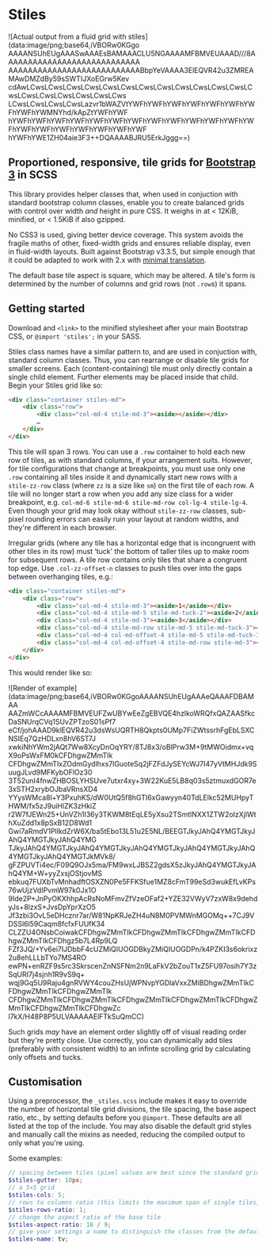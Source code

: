 # Stiles

![Actual output from a fluid grid with stiles](data:image/png;base64,iVBORw0KGgo
AAAANSUhEUgAAASwAAAEsBAMAAACLU5NGAAAAMFBMVEUAAAD///8AAAAAAAAAAAAAAAAAAAAAAAAAAAA
AAAAAAAAAAAAAAAAAAAAAAAAAAABbpYeVAAAA3ElEQVR42u3ZMREAMAwDMZdBy59sSWTIJXoEGrw5Kev
cdAwLCwsLCwsLCwsLCwsLCwsLCwsLCwsLCwsLCwsLCwsLCwsLCwsLCwsLCwsLCwsLCwsLCwsLCwsLCws
LCwsLCwsLCwsLCwsLazvr1bWAZVtYWFhYWFhYWFhYWFhYWFhYWFhYWFhYWFhYWMNYhd/kApZtYWFhYWF
hYWFhYWFhYWFhYWFhYWFhYWFhYWFhYWFhYWFhYWFhYWFhYWFhYWFhYWFhYWFhYWFhYWFhYWFhYWFhYWF
hYWFhYWE1ZH04aie3F3++DQAAAABJRU5ErkJggg==)

## Proportioned, responsive, tile grids for [Bootstrap 3](http://getbootstrap.com/) in SCSS

This library provides helper classes that, when used in conjuction with standard
bootstrap column classes, enable you to create balanced grids with control over
width *and* height in pure CSS. It weighs in at < 12KiB, minified, or < 1.5KiB
if also gzipped.

No CSS3 is used, giving better device coverage. This system avoids the fragile
maths of other, fixed-width grids and ensures reliable display, even in
fluid-width layouts. Built against Bootstrap v3.3.5, but simple enough that it
could be adapted to work with 2.x with [minimal
translation](http://getbootstrap.com/migration/).

The default base tile aspect is square, which may be altered. A tile's form is
determined by the number of columns and grid rows (not `.row`s) it spans.

## Getting started

Download and `<link>` to the minified stylesheet after your main Bootstrap CSS,
or `@import 'stiles';` in your SASS.

Stiles class names have a similar pattern to, and are used in conjuction with,
standard column classes. Thus, you can rearrange or disable tile grids for
smaller screens. Each (content-containing) tile must only directly contain a
single child element. Further elements may be placed inside that child. Begin
your Stiles grid like so:

```HTML
<div class="container stiles-md">
	<div class="row">
		<div class="col-md-4 stile-md-3"><aside></aside></div>
		…
	</div>
</div>
```

This tile will span 3 rows. You can use a `.row` container to hold each new row
of tiles, as with standard columns, if your arrangement suits. However, for
tile configurations that change at breakpoints, you must use only one `.row`
containing all tiles inside it and dynamically start new rows with a
`stile-zz-row` class (where `zz` is a size like `sm`) on the first tile of each
row. A tile will no longer start a row when you add any size class for a wider
breakpoint, e.g. `col-md-6 stile-md-6 stile-md-row col-lg-4 stile-lg-4`. Even
though your grid may look okay without `stile-zz-row` classes, sub-pixel
rounding errors can easily ruin your layout at random widths, and they're
different in each browser.

Irregular grids (where any tile has a horizontal edge that is incongruent with
other tiles in its row) must ‘tuck’ the bottom of taller tiles up to make room
for subsequent rows. A tile row contains only tiles that share a congruent top
edge. Use `.col-zz-offset-n` classes to push tiles over into the gaps between
overhanging tiles, e.g.:

```HTML
<div class="container stiles-md">
	<div class="row">
		<div class="col-md-4 stile-md-3"><aside>1</aside></div>
		<div class="col-md-4 stile-md-5 stile-md-tuck-2"><aside>2</aside></div>
		<div class="col-md-4 stile-md-3"><aside>3</aside></div>
		<div class="col-md-4 stile-md-row stile-md-5 stile-md-tuck-3"><aside>4</aside></div>
		<div class="col-md-4 col-md-offset-4 stile-md-5 stile-md-tuck-3"><aside>5</aside></div>
		<div class="col-md-4 col-md-offset-4 stile-md-row stile-md-3"><aside>6</aside></div>
	</div>
</div>
```

This would render like so:

![Render of example](data:image/png;base64,iVBORw0KGgoAAAANSUhEUgAAAeQAAAFDBAMAA
AAZmWCcAAAAMFBMVEUFZwUBYwEeZgEBVQE4hzlkoWRQfxQAZAASfkcDaSNUrqCVq1SUvZPTzoS01sPf7
eCf/johAAAD9klEQVR42u3dsWsUQRTH8Qkpts0UMp7FiZWtssrhFgEbLSXCNSIEq7QzHDLxn8hV6ST7J
xwkiNhYWm2jAQt7Ww8XcyDnOqYRY/8TJ8x3/oBlPrw3M+9tMWOidmx+vqX9oPsWxFM0kCFDhgwZMmTIk
CFDhgwZMmTIxZOdmGydlhxs7lGuoteSq2jFZFdJySEYcWJ7I47yVtMHJdk9SuugJLvd9MFKybOFlOz30
3T52unI4fnwZHBOSLYHSUve7utxr4xy+3W22KuE5LB8q03s5ztmuxdGOR7e3xSTH2xrybOJbaVRnsXD4
YYysWMca8l+Y3PxuhKS/dW0UtQ5f8hGTI6xGawyyn40TdLElkc52MUHpyTHWM/fx5zJ9uiHlZK3zHkiZ
r2W7fJEWn25+UnVZh1l36y3TKWM8tEqLE5yXsu2TSmtlNXX1ZTW2oIzXjlWthXuZdd1x8pSxB12D8Wd1
Gwi7aRmdV1PlIkdZrW6X/ba5tEbo13L51u2E5NL/BEEGTJkyJAhQ4YMGTJkyJAhQ4YMGTJkyJAhQ4YMG
TJkyJAhQ4YMGTJkyJAhQ4YMGTJkyJAhQ4YMGTJkyJAhQ4YMGTJkyJAhQ4YMGTJkyJAhQ4YMGTJkMVk8/
gFZPUVTi4ec/F09Q9OJx5ma/FM9wxLJBSZ2gdsX5zJkyJAhQ4YMGTJkyJAhQ4YM+W+yyZxsjOStjovMS
ebkuq7FUXbTvMnhadftOSXZN0Pe5FFKSfue1MZ8cFmT99eSd3wukEfLvKPs76wUjzVdIPvmW97k0Jx1O
9Ide2P+JnPyOKXhhpAcRsNoMFmvZfVzeOFaf2+YZE32VWyV7zxW8x9dehdyJs+8lzxS+JvsDpYprXzO5
Jf3zbi3OvL5eDHcznr7ar/W81NpKRJeZH4uN8M0PVMWnMGOMq++7CJ9VDSSl6l59Caqm8fcfxFUUfK34
CLZZU4ONsbCoiwakCFDhgwZMmTIkCFDhgwZMmTIkCFDhgwZMmTIkCFDhgwZMmTIkCFDhgz5b7L4Rp9LQ
FZf3JQ/+Yv6ei7IJDbbF4cUZMiQIUOGDBkyZMiQIUOGDPn/k4PZKI3s6okrixz2u8ehLLLbTYo7MS4RO
ewPN+enRZF9s5rc3SkrscenZnNSFNm2n9LaFkV2bZouT1xZ5FU97osih7Y3zSqURI7j4sjnh1R9vS9q+
wqj9Gq5U9Raju4gnRVWY4couZHsUjWPNvpYGDlaVxxZMiBDhgwZMmTIkCFDhgwZMmTIkCFDhgwZMmTIk
CFDhgwZMmTIkCFDhgwZMmTIkCFDhgwZMmTIkCFDhgwZMmTIkCFDhgwZMmTIkCFDhgwZMmTIkCFDhgwZc
l7kX/H48P8P5ULVAAAAAElFTkSuQmCC)

Such grids *may* have an element order slightly off of visual reading order but
they're pretty close. Use correctly, you can dynamically add tiles (preferably
with consistent width) to an infinte scrolling grid by calculating only offsets
and tucks.

## Customisation

Using a preprocessor, the `_stiles.scss` include makes it easy to override the
number of horizontal tile grid divisions, the tile spacing, the base aspect
ratio, etc., by setting defaults before you `@import`. These defaults are all
listed at the top of the include. You may also disable the default grid styles
and manually call the mixins as needed, reducing the compiled output to only
what you're using.

Some examples:

```SCSS
// spacing between tiles (pixel values are best since the standard grid uses them)
$stiles-gutter: 10px;
// a 5×5 grid
$stiles-cols: 5;
// rows to columns ratio (this limits the maximum span of single tiles, not total grid height)
$stiles-rows-ratio: 1;
// change the aspect ratio of the base tile
$stiles-aspect-ratio: 16 / 9;
// give your settings a name to distinguish the classes from the defaults (this would make classes like stiles-sm-tv and stile-lg-tv-tuck-2)
$stiles-name: tv;
```
